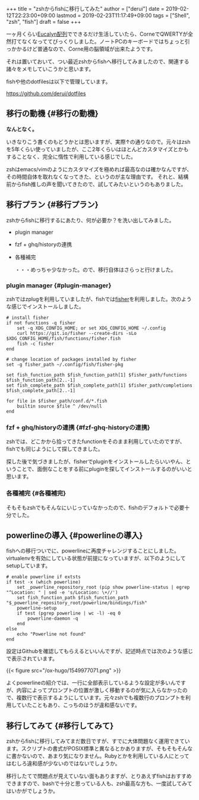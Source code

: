 +++
title = "zshからfishに移行してみた"
author = ["derui"]
date = 2019-02-12T22:23:00+09:00
lastmod = 2019-02-23T11:17:49+09:00
tags = ["Shell", "zsh", "fish"]
draft = false
+++

一ヶ月くらい[Eucalyn配列](http://eucalyn.hatenadiary.jp/entry/about-eucalyn-layout)でできるだけ生活していたら、CorneでQWERTYが全然打てなくなっててびっくりしました。ノートPCのキーボードではちょっと引っかかるけど普通なので、Corne用の脳領域が出来たようです。

それは置いておいて、つい最近zshからfishへ移行してみましたので、関連する諸々をメモしていこうかと思います。

<!--more-->

fishや他のdotfilesは以下で管理しています。

<https://github.com/derui/dotfiles>


## 移行の動機 {#移行の動機}

**なんとなく。**

いきなりこう書くのもどうかとは思いますが、実際↑の通りなので。元々はzshを5年くらい使っていましたが、ここ2年くらいはほとんどカスタマイズとかもすることなく、完全に惰性で利用している感じでした。

zshはemacs/vimのようにカスタマイズを極めれば最高なのは確かなんですが、その時間自体を取れなくなってきた、というのが主な理由です。
それと、結構前からfish推しの声を聞いてきたので、試してみたいというのもありました。


## 移行プラン {#移行プラン}

zshからfishに移行するにあたり、何が必要か？を洗い出してみました。

-   plugin manager
-   fzf + ghq/historyの連携
-   各種補完

    ・・・めっちゃ少なかった。ので、移行自体はさらっと行けました。


### plugin manager {#plugin-manager}

zshではzplugを利用していましたが、fishでは[fisher](https://github.com/jorgebucaran/fisher)を利用しました。次のような感じでインストールしました。

```fish
# install fisher
if not functions -q fisher
    set -q XDG_CONFIG_HOME; or set XDG_CONFIG_HOME ~/.config
    curl https://git.io/fisher --create-dirs -sLo $XDG_CONFIG_HOME/fish/functions/fisher.fish
    fish -c fisher
end

# change location of packages installed by fisher
set -g fisher_path ~/.config/fish/fisher-pkg

set fish_function_path $fish_function_path[1] $fisher_path/functions $fish_function_path[2..-1]
set fish_complete_path $fish_complete_path[1] $fisher_path/completions $fish_complete_path[2..-1]

for file in $fisher_path/conf.d/*.fish
    builtin source $file ^ /dev/null
end
```


### fzf + ghq/historyの連携 {#fzf-ghq-historyの連携}

zshでは、どこかから拾ってきたfunctionをそのまま利用していたのですが、fishでも同じようにして探してきました。

探した後で気づきましたが、fisherでpluginをインストールしたらいいやん、ということで、面倒なことをする前にpluginを探してインストールするのがいいと思います。


### 各種補完 {#各種補完}

そもそもzshでもそんなにいじっていなかったので、fishのデフォルトで必要十分でした。


## powerlineの導入 {#powerlineの導入}

fishへの移行ついでに、powerlineに再度チャレンジすることにしました。virtualenvを有効にしている状態が前提になっていますが、以下のようにしてsetupしています。

```fish
# enable powerline if extsts
if test -x (which powerline)
    set _powerline_repository_root (pip show powerline-status | egrep "^Location: " | sed -e 's/Location: \+//')
    set fish_function_path $fish_function_path "$_powerline_repository_root/powerline/bindings/fish"
    powerline-setup
    if test (pgrep powerline | wc -l) -eq 0
        powerline-daemon -q
    end
else
    echo "Powerline not found"
end
```

設定はGithubを確認してもらえるといいんですが、記述時点では次のような感じで表示されています。

{{< figure src="/ox-hugo/1549977071.png" >}}

よくpowerlineの紹介では、一行に全部表示しているような設定が多いんですが、内容によってプロンプトの位置が激しく移動するのが気に入らなかったので、複数行で表示するようにしています。元々zshでも複数行のプロンプトを利用していたこともあり、こっちのほうが違和感ないです。


## 移行してみて {#移行してみて}

zshからfishに移行してみてまだ数日ですが、すでに大体問題なく運用できています。スクリプトの書式がPOSIX標準と異なるとかありますが、そもそもそんなに書かないので、あまり気になりません。Rubyとかを利用している人にとってはむしろ違和感が少ないのではないでしょうか。

移行したてで問題点が見えていない面もありますが、とりあえずfishはおすすめできますので、bashで十分と思っている人も、zsh最高な方も、一度試してみてはいかがでしょうか。
